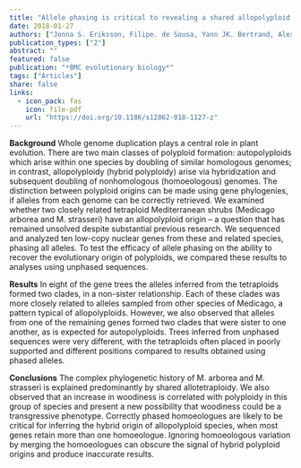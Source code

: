 ```yaml
---
title: "Allele phasing is critical to revealing a shared allopolyploid origin of Medicago arborea and M. strasseri (Fabaceae)"
date: 2018-01-27
authors: ["Jonna S. Eriksson, Filipe. de Sousa, Yann JK. Bertrand, Alexandre. Antonelli, Bengt. Oxelman, Bernard E. Pfeil, "]
publication_types: ["2"]
abstract: ""
featured: false
publication: "*BMC evolutionary biology*"
tags: ["Articles"]
share: false
links:
  - icon_pack: fas
    icon: file-pdf
    url: "https://doi.org/10.1186/s12862-018-1127-z"
---
```


**Background**
Whole genome duplication plays a central role in plant evolution. There are two main classes of polyploid formation: autopolyploids which arise within one species by doubling of similar homologous genomes; in contrast, allopolyploidy (hybrid polyploidy) arise via hybridization and subsequent doubling of nonhomologous (homoeologous) genomes. The distinction between polyploid origins can be made using gene phylogenies, if alleles from each genome can be correctly retrieved. We examined whether two closely related tetraploid Mediterranean shrubs (Medicago arborea and M. strasseri) have an allopolyploid origin – a question that has remained unsolved despite substantial previous research. We sequenced and analyzed ten low-copy nuclear genes from these and related species, phasing all alleles. To test the efficacy of allele phasing on the ability to recover the evolutionary origin of polyploids, we compared these results to analyses using unphased sequences.

**Results**
In eight of the gene trees the alleles inferred from the tetraploids formed two clades, in a non-sister relationship. Each of these clades was more closely related to alleles sampled from other species of Medicago, a pattern typical of allopolyploids. However, we also observed that alleles from one of the remaining genes formed two clades that were sister to one another, as is expected for autopolyploids. Trees inferred from unphased sequences were very different, with the tetraploids often placed in poorly supported and different positions compared to results obtained using phased alleles.

**Conclusions**
The complex phylogenetic history of M. arborea and M. strasseri is explained predominantly by shared allotetraploidy. We also observed that an increase in woodiness is correlated with polyploidy in this group of species and present a new possibility that woodiness could be a transgressive phenotype. Correctly phased homoeologues are likely to be critical for inferring the hybrid origin of allopolyploid species, when most genes retain more than one homoeologue. Ignoring homoeologous variation by merging the homoeologues can obscure the signal of hybrid polyploid origins and produce inaccurate results.
